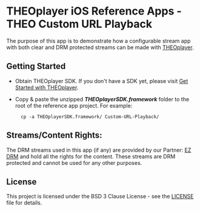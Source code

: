# THEOplayer iOS Reference Apps - THEO Custom URL Playback

The purpose of this app is to demonstrate how a configurable stream app with both clear and DRM protected streams can be made with [THEOplayer].

## Getting Started

* Obtain THEOplayer SDK. If you don't have a SDK yet, please visit [Get Started with THEOplayer].
* Copy & paste the unzipped **_THEOplayerSDK.framework_** folder to the root of the reference app project. For example:

        cp -a THEOplayerSDK.framework/ Custom-URL-Playback/

## Streams/Content Rights:

The DRM streams used in this app (if any) are provided by our Partner: [EZ DRM] and hold all the rights for the content. These streams are DRM protected and cannot be used for any other purposes.

## License

This project is licensed under the BSD 3 Clause License - see the [LICENSE] file for details.

[//]: # (Links reference)
[THEOplayer]: https://www.theoplayer.com
[Get Started with THEOplayer]: https://www.theoplayer.com/licensing
[EZ DRM]: https://www.ezdrm.com/

[//]: # (Project files reference)
[LICENSE]: ./LICENSE
